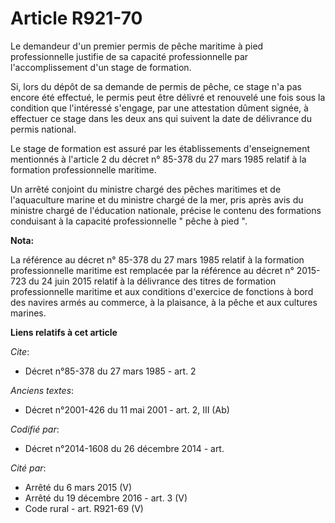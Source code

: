 # Article R921-70

Le demandeur d'un premier permis de pêche maritime à pied professionnelle justifie de sa capacité professionnelle par
l'accomplissement d'un stage de formation. 

Si, lors du dépôt de sa demande de permis de pêche, ce stage n'a pas encore été effectué, le permis peut être délivré et
renouvelé une fois sous la condition que l'intéressé s'engage, par une attestation dûment signée, à effectuer ce stage dans
les deux ans qui suivent la date de délivrance du permis national. 

Le stage de formation est assuré par les établissements d'enseignement mentionnés à l'article 2 du décret n° 85-378 du 27
mars 1985 relatif à la formation professionnelle maritime. 

Un arrêté conjoint du ministre chargé des pêches maritimes et de l'aquaculture marine et du ministre chargé de la mer, pris
après avis du ministre chargé de l'éducation nationale, précise le contenu des formations conduisant à la capacité
professionnelle " pêche à pied ".

**Nota:**

La référence au décret n° 85-378 du 27 mars 1985 relatif à la formation professionnelle maritime est remplacée par la
référence au décret n° 2015-723 du 24 juin 2015 relatif à la délivrance des titres de formation professionnelle maritime et
aux conditions d'exercice de fonctions à bord des navires armés au commerce, à la plaisance, à la pêche et aux cultures
marines.

**Liens relatifs à cet article**

_Cite_:

  - Décret n°85-378 du 27 mars 1985 - art. 2

_Anciens textes_:

  - Décret n°2001-426 du 11 mai 2001 - art. 2, III  (Ab)

_Codifié par_:

  - Décret n°2014-1608 du 26 décembre 2014 - art.

_Cité par_:

  - Arrêté du 6 mars 2015 (V)
  - Arrêté du 19 décembre 2016 - art. 3 (V)
  - Code rural - art. R921-69 (V)
